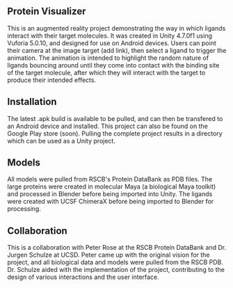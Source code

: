 ## Protein Visualizer
This is an augmented reality project demonstrating the way in which ligands interact with their target molecules. It was created in Unity 4.7.0f1 using Vuforia 5.0.10, and designed for use on Android devices. Users can point their camera at the image target (add link), then select a ligand to trigger the animation. The animation is intended to highlight the random nature of ligands bouncing around until they come into contact with the binding site of the target molecule, after which they will interact with the target to produce their intended effects.

## Installation
The latest .apk build is available to be pulled, and can then be transfered to an Android device and installed. This project can also be found on the Google Play store (soon). Pulling the complete project results in a directory which can be used as a Unity project.

## Models
All models were pulled from RSCB's Protein DataBank as PDB files. The large proteins were created in molecular Maya (a biological Maya toolkit) and processed in Blender before being imported into Unity. The ligands were created with UCSF ChimeraX before being imported to Blender for processing.

## Collaboration
This is a collaboration with Peter Rose at the RSCB Protein DataBank and Dr. Jurgen Schulze at UCSD. Peter came up with the original vision for the project, and all biological data and models were pulled from the RSCB PDB. Dr. Schulze aided with the implementation of the project, contributing to the design of various interactions and the user interface.  
